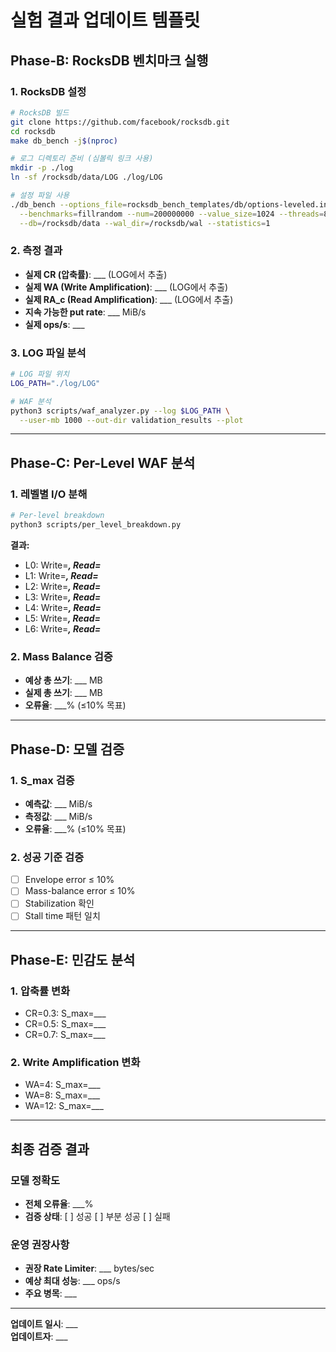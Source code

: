 # 실험 결과 업데이트 템플릿

## Phase-B: RocksDB 벤치마크 실행

### 1. RocksDB 설정
```bash
# RocksDB 빌드
git clone https://github.com/facebook/rocksdb.git
cd rocksdb
make db_bench -j$(nproc)

# 로그 디렉토리 준비 (심볼릭 링크 사용)
mkdir -p ./log
ln -sf /rocksdb/data/LOG ./log/LOG

# 설정 파일 사용
./db_bench --options_file=rocksdb_bench_templates/db/options-leveled.ini \
  --benchmarks=fillrandom --num=200000000 --value_size=1024 --threads=8 \
  --db=/rocksdb/data --wal_dir=/rocksdb/wal --statistics=1
```

### 2. 측정 결과
- **실제 CR (압축률)**: ___ (LOG에서 추출)
- **실제 WA (Write Amplification)**: ___ (LOG에서 추출)
- **실제 RA_c (Read Amplification)**: ___ (LOG에서 추출)
- **지속 가능한 put rate**: ___ MiB/s
- **실제 ops/s**: ___

### 3. LOG 파일 분석
```bash
# LOG 파일 위치
LOG_PATH="./log/LOG"

# WAF 분석
python3 scripts/waf_analyzer.py --log $LOG_PATH \
  --user-mb 1000 --out-dir validation_results --plot
```

---

## Phase-C: Per-Level WAF 분석

### 1. 레벨별 I/O 분해
```bash
# Per-level breakdown
python3 scripts/per_level_breakdown.py
```

**결과:**
- L0: Write=___, Read=___
- L1: Write=___, Read=___
- L2: Write=___, Read=___
- L3: Write=___, Read=___
- L4: Write=___, Read=___
- L5: Write=___, Read=___
- L6: Write=___, Read=___

### 2. Mass Balance 검증
- **예상 총 쓰기**: ___ MB
- **실제 총 쓰기**: ___ MB
- **오류율**: ___% (≤10% 목표)

---

## Phase-D: 모델 검증

### 1. S_max 검증
- **예측값**: ___ MiB/s
- **측정값**: ___ MiB/s
- **오류율**: ___% (≤10% 목표)

### 2. 성공 기준 검증
- [ ] Envelope error ≤ 10%
- [ ] Mass-balance error ≤ 10%
- [ ] Stabilization 확인
- [ ] Stall time 패턴 일치

---

## Phase-E: 민감도 분석

### 1. 압축률 변화
- CR=0.3: S_max=___
- CR=0.5: S_max=___
- CR=0.7: S_max=___

### 2. Write Amplification 변화
- WA=4: S_max=___
- WA=8: S_max=___
- WA=12: S_max=___

---

## 최종 검증 결과

### 모델 정확도
- **전체 오류율**: ___%
- **검증 상태**: [ ] 성공 [ ] 부분 성공 [ ] 실패

### 운영 권장사항
- **권장 Rate Limiter**: ___ bytes/sec
- **예상 최대 성능**: ___ ops/s
- **주요 병목**: ___

---

**업데이트 일시**: ___  
**업데이트자**: ___

